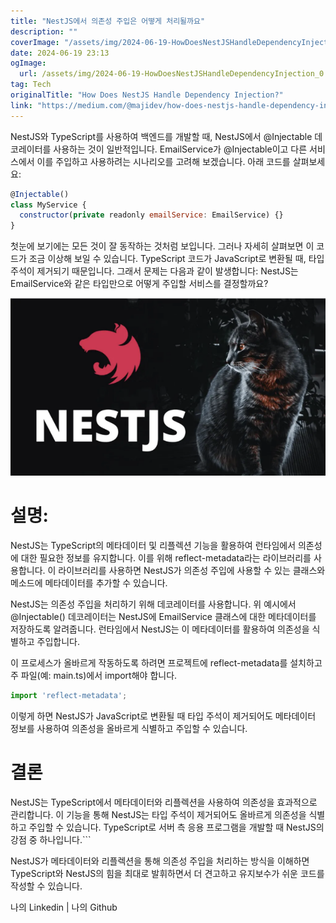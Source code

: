 ```yaml
---
title: "NestJS에서 의존성 주입은 어떻게 처리될까요"
description: ""
coverImage: "/assets/img/2024-06-19-HowDoesNestJSHandleDependencyInjection_0.png"
date: 2024-06-19 23:13
ogImage: 
  url: /assets/img/2024-06-19-HowDoesNestJSHandleDependencyInjection_0.png
tag: Tech
originalTitle: "How Does NestJS Handle Dependency Injection?"
link: "https://medium.com/@majidev/how-does-nestjs-handle-dependency-injection-60a1b5b4bc2d"
---
```



NestJS와 TypeScript를 사용하여 백엔드를 개발할 때, NestJS에서 @Injectable 데코레이터를 사용하는 것이 일반적입니다. EmailService가 @Injectable이고 다른 서비스에서 이를 주입하고 사용하려는 시나리오를 고려해 보겠습니다. 아래 코드를 살펴보세요:

```js
@Injectable()
class MyService {
  constructor(private readonly emailService: EmailService) {}
}
```

첫눈에 보기에는 모든 것이 잘 동작하는 것처럼 보입니다. 그러나 자세히 살펴보면 이 코드가 조금 이상해 보일 수 있습니다. TypeScript 코드가 JavaScript로 변환될 때, 타입 주석이 제거되기 때문입니다. 그래서 문제는 다음과 같이 발생합니다: NestJS는 EmailService와 같은 타입만으로 어떻게 주입할 서비스를 결정할까요?

![How Does NestJS Handle Dependency Injection](/assets/img/2024-06-19-HowDoesNestJSHandleDependencyInjection_0.png)

<div class="content-ad"></div>

# 설명:

NestJS는 TypeScript의 메타데이터 및 리플렉션 기능을 활용하여 런타임에서 의존성에 대한 필요한 정보를 유지합니다. 이를 위해 reflect-metadata라는 라이브러리를 사용합니다. 이 라이브러리를 사용하면 NestJS가 의존성 주입에 사용할 수 있는 클래스와 메소드에 메타데이터를 추가할 수 있습니다.

NestJS는 의존성 주입을 처리하기 위해 데코레이터를 사용합니다. 위 예시에서 @Injectable() 데코레이터는 NestJS에 EmailService 클래스에 대한 메타데이터를 저장하도록 알려줍니다. 런타임에서 NestJS는 이 메타데이터를 활용하여 의존성을 식별하고 주입합니다.

이 프로세스가 올바르게 작동하도록 하려면 프로젝트에 reflect-metadata를 설치하고 주 파일(예: main.ts)에서 import해야 합니다.

<div class="content-ad"></div>

```js
import 'reflect-metadata';
```

이렇게 하면 NestJS가 JavaScript로 변환될 때 타입 주석이 제거되어도 메타데이터 정보를 사용하여 의존성을 올바르게 식별하고 주입할 수 있습니다.

# 결론

NestJS는 TypeScript에서 메타데이터와 리플렉션을 사용하여 의존성을 효과적으로 관리합니다. 이 기능을 통해 NestJS는 타입 주석이 제거되어도 올바르게 의존성을 식별하고 주입할 수 있습니다. TypeScript로 서버 측 응용 프로그램을 개발할 때 NestJS의 강점 중 하나입니다.```

<div class="content-ad"></div>

NestJS가 메타데이터와 리플렉션을 통해 의존성 주입을 처리하는 방식을 이해하면 TypeScript와 NestJS의 힘을 최대로 발휘하면서 더 견고하고 유지보수가 쉬운 코드를 작성할 수 있습니다.

나의 Linkedin | 나의 Github